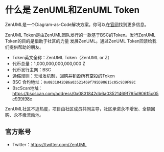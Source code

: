# 什么是 ZenUML和ZenUML Token

ZenUML是一个Diagram-as-Code解决方案。你可以在[官网](https://zenuml.com)找到更多信息。

ZenUML Token是由ZenUML团队发行的一款基于BSC的Token。发行ZenUML Token的目的是借助于社区的力量
发展ZenUML。通过ZenUML Token回馈给我们提供帮助的朋友。
- Token英文全称：ZenUML Token（ZenUML or Z）
- 代币总量：1,000,000,000,000,000 Z
- 代币发行主网：BSC
- 通缩规则：无增发机制，回购并销毁所有空投的Token
- BSC 合约地址：`0x0831842DB6a03521469f795D90615c05c939F98C`
- BscScan地址：https://bscscan.com/address/0x0831842db6a03521469f795d90615c05c939f98c

ZenUML社区不追热度，项目由社区成员共同主导，社区承诺永不增发、全额回购、永不撤流动池。

## 官方账号

- Twitter：https://twitter.com/ZenUML
